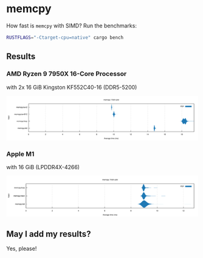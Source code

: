 # memcpy

How fast is `memcpy` with SIMD? Run the benchmarks:

```sh
RUSTFLAGS="-Ctarget-cpu=native" cargo bench
```

## Results

### AMD Ryzen 9 7950X 16-Core Processor

with 2x 16 GiB Kingston KF552C40-16 (DDR5-5200)

![Performance](results/amd-ryzen-9-7950x-ddr5-32gib-kingston.svg "Performance")

### Apple M1

with 16 GiB (LPDDR4X-4266)

![Performance](results/apple-m1-lpddr4x-16gib.svg "Performance")

## May I add my results?

Yes, please!

